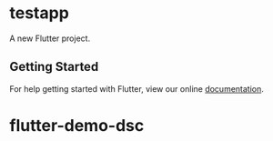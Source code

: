 # testapp

A new Flutter project.

## Getting Started

For help getting started with Flutter, view our online
[documentation](https://flutter.io/).
# flutter-demo-dsc
